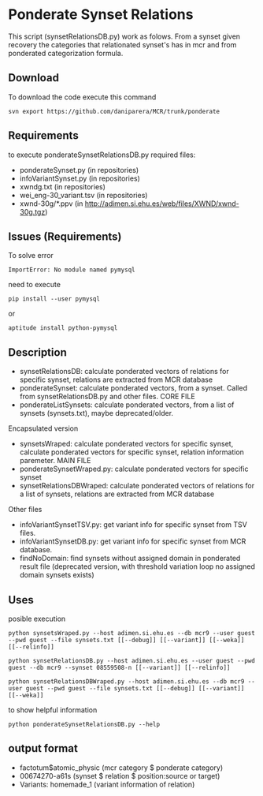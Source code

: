 
Ponderate Synset Relations
=======

This script (synsetRelationsDB.py) work as folows. From a synset given recovery the categories that relationated synset's has in mcr and from ponderated categorization formula.

Download
-------

To download the code execute this command
```
svn export https://github.com/daniparera/MCR/trunk/ponderate
```

Requirements
-------

to execute ponderateSynsetRelationsDB.py required files:

* ponderateSynset.py (in repositories)
* infoVariantSynset.py (in repositories)
* xwndg.txt (in repositories)
* wei_eng-30_variant.tsv (in repositories)
* xwnd-30g/*.ppv (in http://adimen.si.ehu.es/web/files/XWND/xwnd-30g.tgz)

Issues (Requirements)
-------

To solve error 
```
ImportError: No module named pymysql
```
need to execute 
```
pip install --user pymysql
```
or
```
aptitude install python-pymysql
```

Description
-------

* synsetRelationsDB: calculate ponderated vectors of relations for specific synset, relations are extracted from MCR database
* ponderateSynset: calculate ponderated vectors, from a synset. Called from synsetRelationsDB.py and other files. CORE FILE
* ponderateListSynsets: calculate ponderated vectors, from a list of synsets (synsets.txt), maybe deprecated/older.

Encapsulated version
* synsetsWraped: calculate ponderated vectors for specific synset, calculate ponderated vectors for specific synset, relation information paremeter. MAIN FILE
* ponderateSynsetWraped.py: calculate ponderated vectors for specific synset
* synsetRelationsDBWraped: calculate ponderated vectors of relations for a list of synsets, relations are extracted from MCR database

Other files
* infoVariantSynsetTSV.py: get variant info for specific synset from TSV files.
* infoVariantSynsetDB.py: get variant info for specific synset from MCR database.
* findNoDomain: find synsets without assigned domain in ponderated result file (deprecated version, with threshold variation loop no assigned domain synsets exists)

Uses
-------

posible execution

```
python synsetsWraped.py --host adimen.si.ehu.es --db mcr9 --user guest --pwd guest --file synsets.txt [[--debug]] [[--variant]] [[--weka]] [[--relinfo]]
```

```
python synsetRelationsDB.py --host adimen.si.ehu.es --user guest --pwd guest --db mcr9 --synset 08559508-n [[--variant]] [[--relinfo]]
```

```
python synsetRelationsDBWraped.py --host adimen.si.ehu.es --db mcr9 --user guest --pwd guest --file synsets.txt [[--debug]] [[--variant]] [[--weka]]
```

to show helpful information
```
python ponderateSynsetRelationsDB.py --help
```

output format
-------

* factotum$atomic_physic (mcr category $ ponderate category)
* 00674270-a$61$s (synset $ relation $ position:source or target)
* Variants: homemade_1 (variant information of relation)

